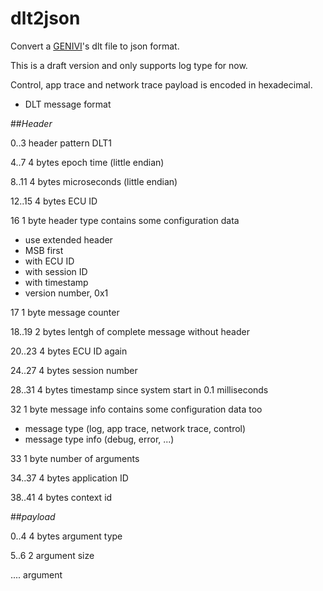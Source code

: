 # dlt2json

Convert a [GENIVI]'s dlt file to json format.

This is a draft version and only supports log type for now.

Control, app trace and network trace payload is encoded in hexadecimal.

- DLT message format

##*Header*

0..3    header pattern DLT1

4..7    4 bytes epoch time (little endian)

8..11   4 bytes microseconds (little endian)

12..15  4 bytes ECU ID

16      1 byte header type contains some configuration data

* use extended header
* MSB first
* with ECU ID
* with session ID
* with timestamp
* version number, 0x1

17      1 byte message counter

18..19  2 bytes lentgh of complete message without header

20..23  4 bytes ECU ID again

24..27  4 bytes session number

28..31  4 bytes timestamp since system start in 0.1 milliseconds

32      1 byte message info contains some configuration data too

* message type (log, app trace, network trace, control)
* message type info (debug, error, ...)

33      1 byte number of arguments

34..37  4 bytes application ID

38..41  4 bytes context id

##*payload*

0..4    4 bytes argument type

5..6    2 argument size

....    argument













[GENIVI]: https://at.projects.genivi.org/wiki/display/PROJ/Diagnostic+Log+and+Trace
